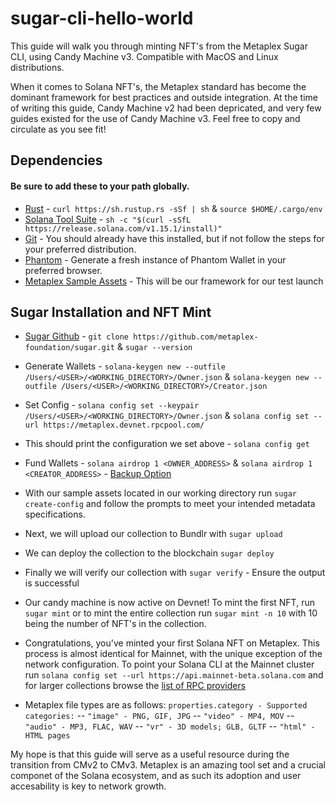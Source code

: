 # sugar-cli-hello-world
This guide will walk you through minting NFT's from the Metaplex Sugar CLI, using Candy Machine v3. Compatible with MacOS and Linux distributions.

When it comes to Solana NFT's, the Metaplex standard has become the dominant framework for best practices and outside integration. At the time of writing this guide, Candy Machine v2 had been depricated, and very few guides existed for the use of Candy Machine v3. Feel free to copy and circulate as you see fit!

## Dependencies
#### Be sure to add these to your path globally. 
* [Rust](https://www.rust-lang.org/) - ```curl https://sh.rustup.rs -sSf | sh``` & ```source $HOME/.cargo/env```
* [Solana Tool Suite](https://docs.solana.com/cli/install-solana-cli-tools) - ```sh -c "$(curl -sSfL https://release.solana.com/v1.15.1/install)"```
* [Git](https://git-scm.com/) - You should already have this installed, but if not follow the steps for your preferred distribution.
* [Phantom](https://phantom.app/) - Generate a fresh instance of Phantom Wallet in your preferred browser.
* [Metaplex Sample Assets](https://www.youtube.com/redirect?event=video_description&redir_token=QUFFLUhqbTRUZUJrYXVsUTNCQnRrOHJ4eVE5WWRUcF9Td3xBQ3Jtc0ttNDZLMTViWHROc05SNUNFQ25iUlBjODdzRF9RbUhFMGdDQjNtRGVYdEdwNmE5QmVvNGVwZld6eGE3SkI5TkdMY3V3aVRZejNtZ1lLYThjWTBndjRzaWVuY2ZPTTV6UEhHTG96TEpseFFBSDZxZzRNNA&q=https%3A%2F%2Fdocs.metaplex.com%2Fassets%2Ffiles%2Fassets-ff6bd873ecd07b49c86faf3c7aab82d2.zip&v=0KHv1dMV8zU) - This will be our framework for our test launch


## Sugar Installation and NFT Mint
* [Sugar Github](https://github.com/metaplex-foundation/sugar) - ```git clone https://github.com/metaplex-foundation/sugar.git``` & ```sugar --version```
* Generate Wallets - ```solana-keygen new --outfile /Users/<USER>/<WORKING_DIRECTORY>/Owner.json``` & ```solana-keygen new --outfile /Users/<USER>/<WORKING_DIRECTORY>/Creator.json```
* Set Config - ```solana config set --keypair /Users/<USER>/<WORKING_DIRECTORY>/Owner.json``` & ```solana config set --url https://metaplex.devnet.rpcpool.com/```
* This should print the configuration we set above - ```solana config get```
* Fund Wallets - ```solana airdrop 1 <OWNER_ADDRESS>``` & ```solana airdrop 1 <CREATOR_ADDRESS>``` - [Backup Option](https://solfaucet.com/)
* With our sample assets located in our working directory run ```sugar create-config``` and follow the prompts to meet your intended metadata specifications. 
* Next, we will upload our collection to Bundlr with ```sugar upload```
* We can deploy the collection to the blockchain ```sugar deploy```
* Finally we will verify our collection with ```sugar verify``` - Ensure the output is successful
* Our candy machine is now active on Devnet! To mint the first NFT, run ```sugar mint``` or to mint the entire collection run ```sugar mint -n 10``` with 10 being the number of NFT's in the collection.
* Congratulations, you've minted your first Solana NFT on Metaplex. This process is almost identical for Mainnet, with the unique exception of the network configuration. To point your Solana CLI at the Mainnet cluster run ```solana config set --url https://api.mainnet-beta.solana.com``` and for larger collections browse the [list of RPC providers](https://docs.metaplex.com/resources/rpc-providers)

* Metaplex file types are as follows: 
`properties.category - Supported categories:`
-- `"image" - PNG, GIF, JPG`
-- `"video" - MP4, MOV`
-- `"audio" - MP3, FLAC, WAV`
-- `"vr" - 3D models; GLB, GLTF`
-- `"html" - HTML pages`

My hope is that this guide will serve as a useful resource during the transition from CMv2 to CMv3. Metaplex is an amazing tool set and a crucial componet of the Solana ecosystem, and as such its adoption and user accesability is key to network growth. 
